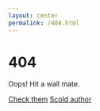 ```yaml
---
layout: center
permalink: /404.html
---
```


# 404

Oops! Hit a wall mate.

<div class="mt3">
  <a href="{{ site.baseurl }}/" class="btn btn-primary">Check them</a>
  <a href="{{ site.baseurl }}/contact/" class="btn btn-default">Scold author</a>
</div>
